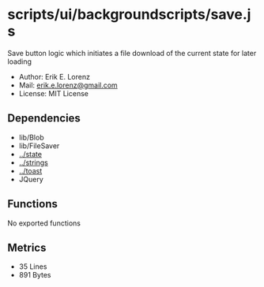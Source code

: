 # scripts/ui/backgroundscripts/save.js


Save button logic which initiates a file download of the current state for later loading

* Author: Erik E. Lorenz 
* Mail: <erik.e.lorenz@gmail.com>
* License: MIT License


## Dependencies

* lib/Blob
* lib/FileSaver
* <a href="../state.html">../state</a>
* <a href="../strings.html">../strings</a>
* <a href="../toast.html">../toast</a>
* JQuery


## Functions

No exported functions

## Metrics

* 35 Lines
* 891 Bytes

